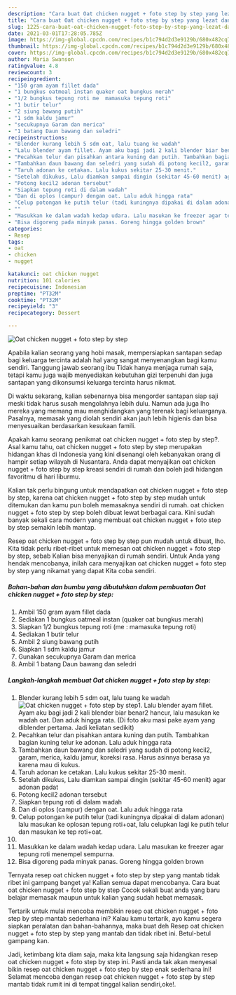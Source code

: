 ```yaml
---
description: "Cara buat Oat chicken nugget + foto step by step yang lezat dan Mudah Dibuat"
title: "Cara buat Oat chicken nugget + foto step by step yang lezat dan Mudah Dibuat"
slug: 1225-cara-buat-oat-chicken-nugget-foto-step-by-step-yang-lezat-dan-mudah-dibuat
date: 2021-03-01T17:28:05.785Z
image: https://img-global.cpcdn.com/recipes/b1c794d2d3e9129b/680x482cq70/oat-chicken-nugget-foto-step-by-step-foto-resep-utama.jpg
thumbnail: https://img-global.cpcdn.com/recipes/b1c794d2d3e9129b/680x482cq70/oat-chicken-nugget-foto-step-by-step-foto-resep-utama.jpg
cover: https://img-global.cpcdn.com/recipes/b1c794d2d3e9129b/680x482cq70/oat-chicken-nugget-foto-step-by-step-foto-resep-utama.jpg
author: Maria Swanson
ratingvalue: 4.8
reviewcount: 3
recipeingredient:
- "150 gram ayam fillet dada"
- "1 bungkus oatmeal instan quaker oat bungkus merah"
- "1/2 bungkus tepung roti me  mamasuka tepung roti"
- "1 butir telur"
- "2 siung bawang putih"
- "1 sdm kaldu jamur"
- "secukupnya Garam dan merica"
- "1 batang Daun bawang dan seledri"
recipeinstructions:
- "Blender kurang lebih 5 sdm oat, lalu tuang ke wadah"
- "Lalu blender ayam fillet. Ayam aku bagi jadi 2 kali blender biar benar2 hancur, lalu masukan ke wadah oat. Dan aduk hingga rata. (Di foto aku masi pake ayam yang diblender pertama. Jadi keliatan sedikit)"
- "Pecahkan telur dan pisahkan antara kuning dan putih. Tambahkan bagian kuning telur ke adonan. Lalu aduk hingga rata"
- "Tambahkan daun bawang dan seledri yang sudah di potong kecil2, garam, merica, kaldu jamur, koreksi rasa. Harus asinnya berasa ya karena mau di kukus."
- "Taruh adonan ke cetakan. Lalu kukus sekitar 25-30 menit."
- "Setelah dikukus, Lalu diamkan sampai dingin (sekitar 45-60 menit) agar adonan padat"
- "Potong kecil2 adonan tersebut"
- "Siapkan tepung roti di dalam wadah"
- "Dan di oplos (campur) dengan oat. Lalu aduk hingga rata"
- "Celup potongan ke putih telur (tadi kuningnya dipakai di dalam adonan) lalu masukan ke oplosan tepung roti+oat, lalu celupkan lagi ke putih telur dan masukan ke tep roti+oat."
- ""
- "Masukkan ke dalam wadah kedap udara. Lalu masukan ke freezer agar tepung roti menempel sempurna."
- "Bisa digoreng pada minyak panas. Goreng hingga golden brown"
categories:
- Resep
tags:
- oat
- chicken
- nugget

katakunci: oat chicken nugget 
nutrition: 101 calories
recipecuisine: Indonesian
preptime: "PT32M"
cooktime: "PT32M"
recipeyield: "3"
recipecategory: Dessert

---
```



![Oat chicken nugget + foto step by step](https://img-global.cpcdn.com/recipes/b1c794d2d3e9129b/680x482cq70/oat-chicken-nugget-foto-step-by-step-foto-resep-utama.jpg)

Apabila kalian seorang yang hobi masak, mempersiapkan santapan sedap bagi keluarga tercinta adalah hal yang sangat menyenangkan bagi kamu sendiri. Tanggung jawab seorang ibu Tidak hanya menjaga rumah saja, tetapi kamu juga wajib menyediakan kebutuhan gizi terpenuhi dan juga santapan yang dikonsumsi keluarga tercinta harus nikmat.

Di waktu  sekarang, kalian sebenarnya bisa mengorder santapan siap saji meski tidak harus susah mengolahnya lebih dulu. Namun ada juga lho mereka yang memang mau menghidangkan yang terenak bagi keluarganya. Pasalnya, memasak yang diolah sendiri akan jauh lebih higienis dan bisa menyesuaikan berdasarkan kesukaan famili. 



Apakah kamu seorang penikmat oat chicken nugget + foto step by step?. Asal kamu tahu, oat chicken nugget + foto step by step merupakan hidangan khas di Indonesia yang kini disenangi oleh kebanyakan orang di hampir setiap wilayah di Nusantara. Anda dapat menyajikan oat chicken nugget + foto step by step kreasi sendiri di rumah dan boleh jadi hidangan favoritmu di hari liburmu.

Kalian tak perlu bingung untuk mendapatkan oat chicken nugget + foto step by step, karena oat chicken nugget + foto step by step mudah untuk ditemukan dan kamu pun boleh memasaknya sendiri di rumah. oat chicken nugget + foto step by step boleh dibuat lewat berbagai cara. Kini sudah banyak sekali cara modern yang membuat oat chicken nugget + foto step by step semakin lebih mantap.

Resep oat chicken nugget + foto step by step pun mudah untuk dibuat, lho. Kita tidak perlu ribet-ribet untuk memesan oat chicken nugget + foto step by step, sebab Kalian bisa menyajikan di rumah sendiri. Untuk Anda yang hendak mencobanya, inilah cara menyajikan oat chicken nugget + foto step by step yang nikamat yang dapat Kita coba sendiri.

<!--inarticleads1-->

##### Bahan-bahan dan bumbu yang dibutuhkan dalam pembuatan Oat chicken nugget + foto step by step:

1. Ambil 150 gram ayam fillet dada
1. Sediakan 1 bungkus oatmeal instan (quaker oat bungkus merah)
1. Siapkan 1/2 bungkus tepung roti (me : mamasuka tepung roti)
1. Sediakan 1 butir telur
1. Ambil 2 siung bawang putih
1. Siapkan 1 sdm kaldu jamur
1. Gunakan secukupnya Garam dan merica
1. Ambil 1 batang Daun bawang dan seledri




<!--inarticleads2-->

##### Langkah-langkah membuat Oat chicken nugget + foto step by step:

1. Blender kurang lebih 5 sdm oat, lalu tuang ke wadah
<img src="https://img-global.cpcdn.com/steps/f3da28837e5a412e/160x128cq70/oat-chicken-nugget-foto-step-by-step-langkah-memasak-1-foto.jpg" alt="Oat chicken nugget + foto step by step">1. Lalu blender ayam fillet. Ayam aku bagi jadi 2 kali blender biar benar2 hancur, lalu masukan ke wadah oat. Dan aduk hingga rata. (Di foto aku masi pake ayam yang diblender pertama. Jadi keliatan sedikit)
1. Pecahkan telur dan pisahkan antara kuning dan putih. Tambahkan bagian kuning telur ke adonan. Lalu aduk hingga rata
1. Tambahkan daun bawang dan seledri yang sudah di potong kecil2, garam, merica, kaldu jamur, koreksi rasa. Harus asinnya berasa ya karena mau di kukus.
1. Taruh adonan ke cetakan. Lalu kukus sekitar 25-30 menit.
1. Setelah dikukus, Lalu diamkan sampai dingin (sekitar 45-60 menit) agar adonan padat
1. Potong kecil2 adonan tersebut
1. Siapkan tepung roti di dalam wadah
1. Dan di oplos (campur) dengan oat. Lalu aduk hingga rata
1. Celup potongan ke putih telur (tadi kuningnya dipakai di dalam adonan) lalu masukan ke oplosan tepung roti+oat, lalu celupkan lagi ke putih telur dan masukan ke tep roti+oat.
1. 
1. Masukkan ke dalam wadah kedap udara. Lalu masukan ke freezer agar tepung roti menempel sempurna.
1. Bisa digoreng pada minyak panas. Goreng hingga golden brown




Ternyata resep oat chicken nugget + foto step by step yang mantab tidak ribet ini gampang banget ya! Kalian semua dapat mencobanya. Cara buat oat chicken nugget + foto step by step Cocok sekali buat anda yang baru belajar memasak maupun untuk kalian yang sudah hebat memasak.

Tertarik untuk mulai mencoba membikin resep oat chicken nugget + foto step by step mantab sederhana ini? Kalau kamu tertarik, ayo kamu segera siapkan peralatan dan bahan-bahannya, maka buat deh Resep oat chicken nugget + foto step by step yang mantab dan tidak ribet ini. Betul-betul gampang kan. 

Jadi, ketimbang kita diam saja, maka kita langsung saja hidangkan resep oat chicken nugget + foto step by step ini. Pasti anda tak akan menyesal bikin resep oat chicken nugget + foto step by step enak sederhana ini! Selamat mencoba dengan resep oat chicken nugget + foto step by step mantab tidak rumit ini di tempat tinggal kalian sendiri,oke!.

